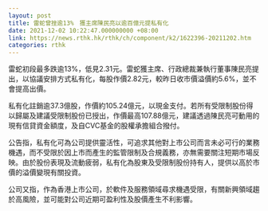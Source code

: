 ```yaml
---
layout: post
title: 雷蛇曾挫逾13%　獲主席陳民亮以逾百億元提私有化
date: 2021-12-02 10:22:47.000000000 +08:00
link: https://news.rthk.hk/rthk/ch/component/k2/1622396-20211202.htm
categories: rthk
---
```


雷蛇初段最多跌逾13%，低見2.31元。雷蛇獲主席、行政總裁兼執行董事陳民亮提出，以協議安排方式私有化，每股作價2.82元，較昨日收市價溢價約5.6%，並不會提高出價。

私有化註銷逾37.3億股，作價約105.24億元，以現金支付。若所有受限制股份得以歸屬及建議受限制股份已授出，作價最高107.88億元，建議透過陳民亮可動用的現有信貸資金額度，及自CVC基金的股權承擔組合撥付。

公告指，私有化可為公司提供靈活性，可追求其他對上市公司而言未必可行的業務機遇，而不受限於因上市而產生的監管限制及合規義務，亦無需要關注短期市場反映。由於股份表現及流動疲弱，私有化為股東及受限制股份持有人，提供以高於市價的溢價變現有關投資。

公司又指，作為香港上市公司，於軟件及服務領域尋求機遇受限，有關新興領域趨於高風險，並可能對公司近期可盈利性及股價產生不利影響。
